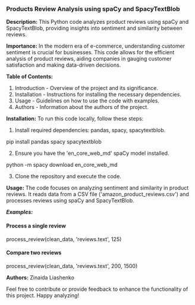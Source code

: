 ### Products Review Analysis using spaCy and SpacyTextBlob

**Description:**
This Python code analyzes product reviews using spaCy and SpacyTextBlob, providing insights into sentiment and similarity between reviews.

**Importance:**
In the modern era of e-commerce, understanding customer sentiment is crucial for businesses. This code allows for the efficient analysis of product reviews, aiding companies in gauging customer satisfaction and making data-driven decisions.

**Table of Contents:**
1. Introduction - Overview of the project and its significance.
2. Installation - Instructions for installing the necessary dependencies.
3. Usage - Guidelines on how to use the code with examples.
4. Authors - Information about the authors of the project.

**Installation:**
To run this code locally, follow these steps:
1. Install required dependencies: pandas, spacy, spacytextblob.
   
  pip install pandas spacy spacytextblob

2. Ensure you have the 'en_core_web_md' spaCy model installed.
  
  python -m spacy download en_core_web_md
  
3. Clone the repository and execute the code.
    
**Usage:**
The code focuses on analyzing sentiment and similarity in product reviews. It reads data from a CSV file ('amazon_product_reviews.csv') and processes reviews using spaCy and SpacyTextBlob.

***Examples:***
#### Process a single review
process_review(clean_data, 'reviews.text', 125)

#### Compare two reviews
process_review(clean_data, 'reviews.text', 200, 1500)

**Authors:**
Zinaida Liashenko

Feel free to contribute or provide feedback to enhance the functionality of this project. Happy analyzing!
